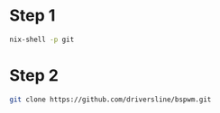 # Step 1

```bash
nix-shell -p git
```

# Step 2

```bash
git clone https://github.com/driversline/bspwm.git
```
